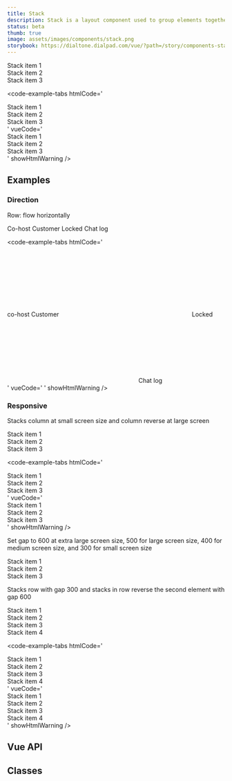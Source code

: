 ```yaml
---
title: Stack
description: Stack is a layout component used to group elements together and apply a space between them.
status: beta
thumb: true
image: assets/images/components/stack.png
storybook: https://dialtone.dialpad.com/vue/?path=/story/components-stack--default
---
```


<code-well-header>
    <div class="d-stack d-stack--gap-500">
      <div class="d-bgc-magenta-100">
        Stack item 1
      </div>
      <div class="d-bgc-magenta-100">
        Stack item 2
      </div>
      <div class="d-bgc-magenta-100">
        Stack item 3
      </div>
    </div>
</code-well-header>

<code-example-tabs
htmlCode='
<div class="d-stack d-stack--gap-500">
  <div class="d-bgc-magenta-100">Stack item 1</div>
  <div class="d-bgc-magenta-100">Stack item 2</div>
  <div class="d-bgc-magenta-100">Stack item 3</div>
</div>
'
vueCode='
<dt-stack
  gap="500"
>
  <div class="d-bgc-magenta-100">
    Stack item 1
  </div>
  <div class="d-bgc-magenta-100">
    Stack item 2
  </div>
  <div class="d-bgc-magenta-100">
    Stack item 3
  </div>
</dt-stack>
'
showHtmlWarning />

## Examples

### Direction

Row: flow horizontally

<code-well-header>
    <div class="d-stack d-stack--row d-stack--gap-400">
      <span class="d-badge">Co-host</span>
      <span class="d-badge">Customer</span>
      <span class="d-badge">
        <span class="d-badge__icon-left">
          <dt-icon name="lock" size="200" />
        </span>
        <span class="d-badge__label">Locked</span>
      </span>
      <span class="d-badge">
        <span class="d-badge__icon-left">
          <dt-icon name="message" size="200" />
        </span>
        <span class="d-badge__label">Chat log</span>
      </span>
    </div>
</code-well-header>

<code-example-tabs
htmlCode='
<div class="d-stack d-stack--row d-stack--gap-500">
  <span class="d-badge">
    <span class="d-badge__label"> co-host </span>
  </span>
  <span class="d-badge">
    <span class="d-badge__label"> Customer </span>
  </span>
  <span class="d-badge">
    <span class="d-badge__icon-left">
      <svg>...</svg>
    </span>
    <span class="d-badge__label"> Locked </span>
  </span>
  <span class="d-badge">
    <span class="d-badge__icon-left">
      <svg>...</svg>
    </span>
    <span class="d-badge__label"> Chat log </span>
  </span>
</div>
'
vueCode='
<dt-stack
  gap="500"
  direction="row"
>
  <dt-badge text="co-host" />
  <dt-badge text="Customer" />
  <dt-badge
    icon-left="lock"
    text="Locked"
  />
  <dt-badge
    icon-left="message"
    text="Chat log"
  />
</dt-stack>
'
showHtmlWarning />

### Responsive

Stacks column at small screen size and column reverse at large screen

<code-well-header>
    <div class="d-stack d-stack--row d-stack--sm--column d-stack--lg--column-reverse d-stack--gap-100">
      <div class="d-bgc-magenta-100">
        Stack item 1
      </div>
      <div class="d-bgc-magenta-100">
        Stack item 2
      </div>
      <div class="d-bgc-magenta-100">
        Stack item 3
      </div>
    </div>
</code-well-header>

<code-example-tabs
htmlCode='
<div class="d-stack d-stack--row d-stack--sm--column d-stack--lg--column-reverse d-stack--gap-0">
  <div class="d-bgc-magenta-100">Stack item 1</div>
  <div class="d-bgc-magenta-100">Stack item 2</div>
  <div class="d-bgc-magenta-100">Stack item 3</div>
</div>
'
vueCode='
<dt-stack
  :direction="{ `default`: `row`, `sm`: `column`, `lg`: `column-reverse` }"
>
  <div class="d-bgc-magenta-100">
    Stack item 1
  </div>
  <div class="d-bgc-magenta-100">
    Stack item 2
  </div>
  <div class="d-bgc-magenta-100">
    Stack item 3
  </div>
</dt-stack>
'
showHtmlWarning />

Set gap to 600 at extra large screen size, 500 for large screen size, 400 for medium screen size, and 300 for small screen size

<code-well-header>
    <dt-stack :gap="{ xl: '600', lg: '500', md: '400', sm: '300' }">
      <div class="d-bgc-magenta-100">
        Stack item 1
      </div>
      <div class="d-bgc-magenta-100">
        Stack item 2
      </div>
      <div class="d-bgc-magenta-100">
        Stack item 3
      </div>
    </dt-stack>
</code-well-header>

Stacks row with gap 300 and stacks in row reverse the second element with gap 600

<code-well-header>
    <section class="d-stack d-stack--row d-stack--gap-300">
      <div class="d-bgc-magenta-100">
        Stack item 1
      </div>
      <div>
        <div class="d-bgc-magenta-100">
          Stack item 2
        </div>
        <div class="d-stack d-stack--row-reverse d-stack--gap-600">
          <div class="d-bgc-magenta-200">
            Stack item 3
          </div>
          <div class="d-bgc-magenta-200">
            Stack item 4
          </div>
        </div>
      </div>
    </section>
</code-well-header>

<code-example-tabs
htmlCode='
<section class="d-stack d-stack--row d-stack--gap-300">
  <div class="d-bgc-magenta-100">Stack item 1</div>
  <div>
    <div class="d-bgc-magenta-100">Stack item 2</div>
    <div class="d-stack d-stack--row-reverse d-stack--gap-500">
      <div class="d-bgc-magenta-200">Stack item 3</div>
      <div class="d-bgc-magenta-200">Stack item 4</div>
    </div>
  </div>
</section>
'
vueCode='
<dt-stack
  direction="row"
  as="section"
  gap="300"
>
  <div class="d-bgc-magenta-100">Stack item 1</div>
  <div>
    <div class="d-bgc-magenta-100">Stack item 2</div>
    <dt-stack
      direction="row-reverse"
      gap="500"
    >
      <div class="d-bgc-magenta-200">Stack item 3</div>
      <div class="d-bgc-magenta-200">Stack item 4</div>
    </dt-stack>
  </div>
</dt-stack>
'
showHtmlWarning />

## Vue API

<component-vue-api component-name="stack" />

## Classes

<component-class-table component-name="stack"></component-class-table>
